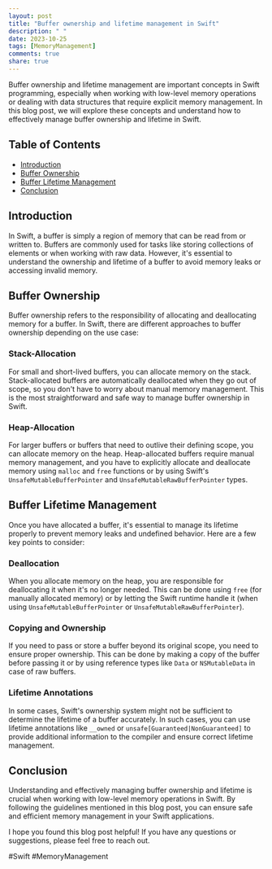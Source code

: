 ```yaml
---
layout: post
title: "Buffer ownership and lifetime management in Swift"
description: " "
date: 2023-10-25
tags: [MemoryManagement]
comments: true
share: true
---
```


Buffer ownership and lifetime management are important concepts in Swift programming, especially when working with low-level memory operations or dealing with data structures that require explicit memory management. In this blog post, we will explore these concepts and understand how to effectively manage buffer ownership and lifetime in Swift.

## Table of Contents

- [Introduction](#introduction)
- [Buffer Ownership](#buffer-ownership)
- [Buffer Lifetime Management](#buffer-lifetime-management)
- [Conclusion](#conclusion)

## Introduction

In Swift, a buffer is simply a region of memory that can be read from or written to. Buffers are commonly used for tasks like storing collections of elements or when working with raw data. However, it's essential to understand the ownership and lifetime of a buffer to avoid memory leaks or accessing invalid memory.

## Buffer Ownership

Buffer ownership refers to the responsibility of allocating and deallocating memory for a buffer. In Swift, there are different approaches to buffer ownership depending on the use case:

### Stack-Allocation

For small and short-lived buffers, you can allocate memory on the stack. Stack-allocated buffers are automatically deallocated when they go out of scope, so you don't have to worry about manual memory management. This is the most straightforward and safe way to manage buffer ownership in Swift.

### Heap-Allocation

For larger buffers or buffers that need to outlive their defining scope, you can allocate memory on the heap. Heap-allocated buffers require manual memory management, and you have to explicitly allocate and deallocate memory using `malloc` and `free` functions or by using Swift's `UnsafeMutableBufferPointer` and `UnsafeMutableRawBufferPointer` types.

## Buffer Lifetime Management

Once you have allocated a buffer, it's essential to manage its lifetime properly to prevent memory leaks and undefined behavior. Here are a few key points to consider:

### Deallocation

When you allocate memory on the heap, you are responsible for deallocating it when it's no longer needed. This can be done using `free` (for manually allocated memory) or by letting the Swift runtime handle it (when using `UnsafeMutableBufferPointer` or `UnsafeMutableRawBufferPointer`).

### Copying and Ownership

If you need to pass or store a buffer beyond its original scope, you need to ensure proper ownership. This can be done by making a copy of the buffer before passing it or by using reference types like `Data` or `NSMutableData` in case of raw buffers.

### Lifetime Annotations

In some cases, Swift's ownership system might not be sufficient to determine the lifetime of a buffer accurately. In such cases, you can use lifetime annotations like `__owned` or `unsafe[Guaranteed|NonGuaranteed]` to provide additional information to the compiler and ensure correct lifetime management.

## Conclusion

Understanding and effectively managing buffer ownership and lifetime is crucial when working with low-level memory operations in Swift. By following the guidelines mentioned in this blog post, you can ensure safe and efficient memory management in your Swift applications.

I hope you found this blog post helpful! If you have any questions or suggestions, please feel free to reach out.

\#Swift #MemoryManagement